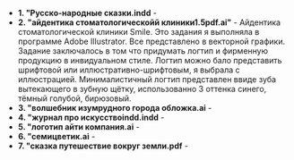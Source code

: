 * **1. "Русско-народные сказки.indd** - 
* **2. "айдентика стоматологическойй клиники1.5pdf.ai"** - Айдентика стоматологической клиники Smile. Это задания я выполняла в программе Adobe Illustrator. Все представлено в векторной графики. Задание заключалось в том что придумать логтип и фирменную продукцию в инвидуальном стиле.
Логтип можно бало представить шрифтовой или иллюстративно-шрифтовым, я выбрала с иллюстрацией. Минималистичный логтип представлен ввиде зуба вытекающего в зубную щётку, использованно 3 оттенка синего, тёмный голубой, бирюзовый.
* **3. "волшебник изумрудного города обложка.ai** -
* **4. "журнал про искусствоindd.indd** -
* **5. "логотип айти компания.ai** -
* **6. "семицветик.ai** -
* **7. "сказка путешествие вокруг земли.pdf** -

